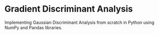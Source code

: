 # Gradient Discriminant Analysis
Implementing Gaussian Discriminant Analysis from scratch in Python using NumPy and Pandas libraries.
